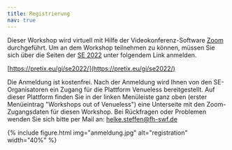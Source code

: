 ```yaml
---
title: Registrierung
nav: true
---
```


Dieser Workshop wird virtuell mit Hilfe der Videokonferenz-Software [Zoom](https://zoom.us/download) durchgeführt. Um an dem Workshop teilnehmen zu können, müssen Sie sich über die Seiten der [SE 2022](https://www.se-2022.de/) unter folgendem Link anmelden.

[https://pretix.eu/gi/se2022/](https://pretix.eu/gi/se2022/)

Die Anmeldung ist kostenfrei. Nach der Anmeldung wird Ihnen von den SE-Organisatoren ein Zugang für die Plattform Venueless bereitgestellt. Auf dieser Plattform finden Sie in der linken Menüleiste ganz oben (erster Menüeintrag "Workshops out of Venueless") eine Unterseite mit den Zoom-Zugangsdaten für diesen Workshop. Bei Rückfragen oder Problemen wenden Sie sich bitte per Mail an: helke.steffen@fh-swf.de

{% include figure.html img="anmeldung.jpg" alt="registration" width="40%" %}
